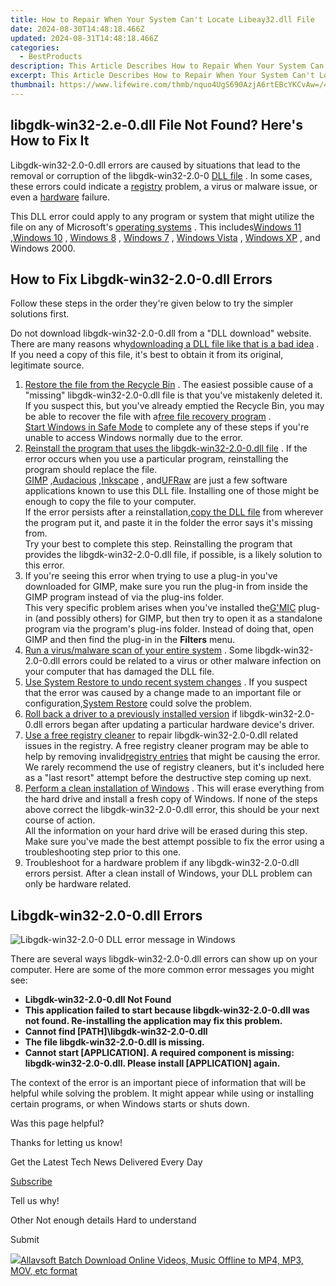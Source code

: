 ```yaml
---
title: How to Repair When Your System Can't Locate Libeay32.dll File
date: 2024-08-30T14:48:18.466Z
updated: 2024-08-31T14:48:18.466Z
categories:
  - BestProducts
description: This Article Describes How to Repair When Your System Can't Locate Libeay32.dll File
excerpt: This Article Describes How to Repair When Your System Can't Locate Libeay32.dll File
thumbnail: https://www.lifewire.com/thmb/nquo4UgS690AzjA6rtEBcYKCvAw=/400x300/filters:no_upscale():max_bytes(150000):strip_icc():format(webp)/libeay32-dll-error-c085b61322c047acbcc6aa1fb7af2473.jpg
---
```


## libgdk-win32-2.e-0.dll File Not Found? Here's How to Fix It
 Libgdk-win32-2.0-0.dll errors are caused by situations that lead to the removal or corruption of the libgdk-win32-2.0-0 [DLL file](https://www.lifewire.com/what-is-a-dll-file-2625852) . In some cases, these errors could indicate a [registry](https://www.lifewire.com/windows-registry-2625992) problem, a virus or malware issue, or even a [hardware](https://www.lifewire.com/computer-hardware-2625895) failure.

 This DLL error could apply to any program or system that might utilize the file on any of Microsoft's [operating systems](https://www.lifewire.com/operating-systems-2625912) . This includes[Windows 11](https://www.lifewire.com/windows-11-5188930) ,[Windows 10](https://www.lifewire.com/windows-10-2626217) , [Windows 8](https://www.lifewire.com/windows-8-2626235) , [Windows 7](https://www.lifewire.com/windows-7-2626265) , [Windows Vista](https://www.lifewire.com/windows-vista-2626311) , [Windows XP](https://www.lifewire.com/windows-xp-2626354) , and Windows 2000.

## How to Fix Libgdk-win32-2.0-0.dll Errors

 Follow these steps in the order they're given below to try the simpler solutions first.

 Do not download libgdk-win32-2.0-0.dll from a "DLL download" website. There are many reasons why[downloading a DLL file like that is a bad idea](https://www.lifewire.com/important-reasons-not-to-download-dll-files-2624455) . If you need a copy of this file, it's best to obtain it from its original, legitimate source.

1. [Restore the file from the Recycle Bin](https://www.lifewire.com/how-to-restore-deleted-files-from-the-recycle-bin-2624515) . The easiest possible cause of a "missing" libgdk-win32-2.0-0.dll file is that you've mistakenly deleted it.  
 If you suspect this, but you've already emptied the Recycle Bin, you may be able to recover the file with a[free file recovery program](https://www.lifewire.com/free-data-recovery-software-tools-2622893) .  
[Start Windows in Safe Mode](https://www.lifewire.com/how-do-i-start-windows-in-safe-mode-2624480) to complete any of these steps if you're unable to access Windows normally due to the error.
2. [Reinstall the program that uses the libgdk-win32-2.0-0.dll file](https://www.lifewire.com/what-is-the-proper-way-to-reinstall-a-software-program-2624478) . If the error occurs when you use a particular program, reinstalling the program should replace the file.​  
[GIMP](https://www.gimp.org/) ,[Audacious](https://audacious-media-player.org/) ,[Inkscape](https://inkscape.org/) , and[UFRaw](https://sourceforge.net/projects/ufraw/) are just a few software applications known to use this DLL file. Installing one of those might be enough to copy the file to your computer.  
 If the error persists after a reinstallation,[copy the DLL file](https://www.lifewire.com/how-do-i-copy-a-file-in-windows-2619210) from wherever the program put it, and paste it in the folder the error says it's missing from.  
 Try your best to complete this step. Reinstalling the program that provides the libgdk-win32-2.0-0.dll file, if possible, is a likely solution to this error.
3. If you're seeing this error when trying to use a plug-in you've downloaded for GIMP, make sure you run the plug-in from inside the GIMP program instead of via the plug-ins folder.  
 This very specific problem arises when you've installed the[G'MIC](http://gmic.eu/) plug-in (and possibly others) for GIMP, but then try to open it as a standalone program via the program's plug-ins folder. Instead of doing that, open GIMP and then find the plug-in in the **Filters** menu.
4. [Run a virus/malware scan of your entire system](https://www.lifewire.com/properly-scan-your-computer-for-viruses-and-other-malware-2624526) . Some libgdk-win32-2.0-0.dll errors could be related to a virus or other malware infection on your computer that has damaged the DLL file.
5. [Use System Restore to undo recent system changes](https://www.lifewire.com/how-to-use-system-restore-in-windows-2626131) . If you suspect that the error was caused by a change made to an important file or configuration,[System Restore](https://www.lifewire.com/what-is-system-restore-2626022) could solve the problem.
6. [Roll back a driver to a previously installed version](https://www.lifewire.com/how-to-roll-back-a-driver-in-windows-2619217) if libgdk-win32-2.0-0.dll errors began after updating a particular hardware device's driver.
7. [Use a free registry cleaner](https://www.lifewire.com/free-registry-cleaners-2626176) to repair libgdk-win32-2.0-0.dll related issues in the registry. A free registry cleaner program may be able to help by removing invalid[registry entries](https://www.lifewire.com/what-is-a-registry-key-2625999) that might be causing the error.  
 We rarely recommend the use of registry cleaners, but it's included here as a "last resort" attempt before the destructive step coming up next.
8. [Perform a clean installation of Windows](https://www.lifewire.com/how-to-clean-install-windows-2624904) . This will erase everything from the hard drive and install a fresh copy of Windows. If none of the steps above correct the libgdk-win32-2.0-0.dll error, this should be your next course of action.  
 All the information on your hard drive will be erased during this step. Make sure you've made the best attempt possible to fix the error using a troubleshooting step prior to this one.
9. Troubleshoot for a hardware problem if any libgdk-win32-2.0-0.dll errors persist. After a clean install of Windows, your DLL problem can only be hardware related.

## Libgdk-win32-2.0-0.dll Errors

![Libgdk-win32-2.0-0 DLL error message in Windows](https://www.lifewire.com/thmb/-YqEq-WRyN86lv1VuMSobVJ-VY8=/1500x0/filters:no_upscale():max_bytes(150000):strip_icc():format(webp)/libgdk-win32-2-5a8c894f3de4230037a548f7.png)

 There are several ways libgdk-win32-2.0-0.dll errors can show up on your computer. Here are some of the more common error messages you might see:

* **Libgdk-win32-2.0-0.dll Not Found**
* **This application failed to start because libgdk-win32-2.0-0.dll was not found. Re-installing the application may fix this problem.**
* **Cannot find \[PATH\]\\libgdk-win32-2.0-0.dll**
* **The file libgdk-win32-2.0-0.dll is missing.**
* **Cannot start \[APPLICATION\]. A required component is missing: libgdk-win32-2.0-0.dll. Please install \[APPLICATION\] again.**

 The context of the error is an important piece of information that will be helpful while solving the problem. It might appear while using or installing certain programs, or when Windows starts or shuts down.

Was this page helpful?

Thanks for letting us know!

 Get the Latest Tech News Delivered Every Day

[Subscribe](https://www.lifewire.com/#)

Tell us why!

 Other  Not enough details  Hard to understand

 Submit

<ins class="adsbygoogle"
     style="display:block"
     data-ad-format="autorelaxed"
     data-ad-client="ca-pub-7571918770474297"
     data-ad-slot="1223367746"></ins>



<ins class="adsbygoogle"
     style="display:block"
     data-ad-client="ca-pub-7571918770474297"
     data-ad-slot="8358498916"
     data-ad-format="auto"
     data-full-width-responsive="true"></ins>



<!-- affiliate ads begin -->
<a href="https://secure.2checkout.com/order/checkout.php?PRODS=4631056&QTY=1&AFFILIATE=108875&CART=1"><img src="https://secure.avangate.com/images/merchant/997e65474a248252883b485717f7d098/products/buy-windows.png" border="0">Allavsoft Batch Download Online Videos, Music Offline to MP4, MP3, MOV, etc format </a>
<!-- affiliate ads end -->